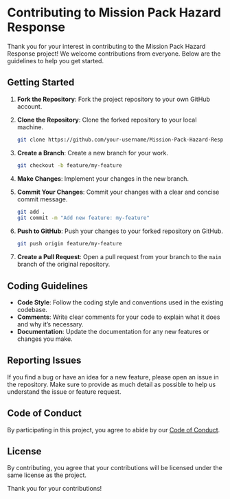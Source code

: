 # Contributing to Mission Pack Hazard Response

Thank you for your interest in contributing to the Mission Pack Hazard Response project! We welcome contributions from everyone. Below are the guidelines to help you get started.

## Getting Started

1. **Fork the Repository**: Fork the project repository to your own GitHub account.
2. **Clone the Repository**: Clone the forked repository to your local machine.

    ```bash
    git clone https://github.com/your-username/Mission-Pack-Hazard-Response.git
    ```

3. **Create a Branch**: Create a new branch for your work.

    ```bash
    git checkout -b feature/my-feature
    ```

4. **Make Changes**: Implement your changes in the new branch.

5. **Commit Your Changes**: Commit your changes with a clear and concise commit message.

    ```bash
    git add .
    git commit -m "Add new feature: my-feature"
    ```

6. **Push to GitHub**: Push your changes to your forked repository on GitHub.

    ```bash
    git push origin feature/my-feature
    ```

7. **Create a Pull Request**: Open a pull request from your branch to the `main` branch of the original repository.

## Coding Guidelines

- **Code Style**: Follow the coding style and conventions used in the existing codebase.
- **Comments**: Write clear comments for your code to explain what it does and why it’s necessary.
- **Documentation**: Update the documentation for any new features or changes you make.

## Reporting Issues

If you find a bug or have an idea for a new feature, please open an issue in the repository. Make sure to provide as much detail as possible to help us understand the issue or feature request.

## Code of Conduct

By participating in this project, you agree to abide by our [Code of Conduct](CODE_OF_CONDUCT.md).

## License

By contributing, you agree that your contributions will be licensed under the same license as the project.

Thank you for your contributions!

